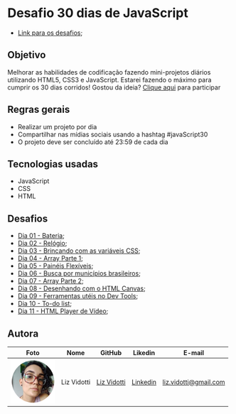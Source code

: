 # Desafio 30 dias de JavaScript

* [Link para os desafios](https://lizvidotti91.github.io/desafio-30-dias-js/); 

## Objetivo

Melhorar as habilidades de codificação fazendo mini-projetos diários utilizando HTML5, CSS3 e JavaScript. Estarei fazendo o máximo para cumprir os 30 dias corridos!
Gostou da ideia? [Clique aqui](https://github.com/wesbos/JavaScript30) para participar

## Regras gerais

*   Realizar um projeto por dia
*   Compartilhar nas mídias sociais usando a hashtag #javaScript30
*   O projeto deve ser concluído até 23:59 de cada dia

## Tecnologias usadas

*   JavaScript
*   CSS
*   HTML

## Desafios

* [Dia 01 - Bateria](https://github.com/lizvidotti91/desafio-30-dias-js/tree/main/Dia%201); 
* [Dia 02 - Relógio](https://github.com/lizvidotti91/desafio-30-dias-js/tree/main/Dia%202); 
* [Dia 03 - Brincando com as variáveis CSS](https://github.com/lizvidotti91/desafio-30-dias-js/tree/main/Dia%203); 
* [Dia 04 - Array Parte 1](https://github.com/lizvidotti91/desafio-30-dias-js/tree/main/Dia%204); 
* [Dia 05 - Painéis Flexíveis](https://github.com/lizvidotti91/desafio-30-dias-js/tree/main/Dia%205); 
* [Dia 06 - Busca por municípios brasileiros](https://github.com/lizvidotti91/desafio-30-dias-js/tree/main/Dia%206); 
* [Dia 07 - Array Parte 2](https://github.com/lizvidotti91/desafio-30-dias-js/tree/main/Dia%207); 
* [Dia 08 - Desenhando com o HTML Canvas](https://github.com/lizvidotti91/desafio-30-dias-js/tree/main/Dia%208); 
* [Dia 09 - Ferramentas utéis no Dev Tools](https://github.com/lizvidotti91/desafio-30-dias-js/tree/main/Dia%209); 
* [Dia 10 - To-do list](https://github.com/lizvidotti91/desafio-30-dias-js/tree/main/Dia%2010); 
* [Dia 11 - HTML Player de Vídeo](https://github.com/lizvidotti91/desafio-30-dias-js/tree/main/Dia%2011); 

## Autora

| Foto                                       | Nome        | GitHub                                         | Likedin                                                 | E-mail                |
| ------------------------------------------ | ----------- | ---------------------------------------------- | ------------------------------------------------------- | --------------------- |
| <img src="./img/perfil.png" width="100px"> | Liz Vidotti | [Liz Vidotti](https://github.com/lizvidotti91) | [Linkedin](https://www.linkedin.com/in/elisetevidotti/) | liz.vidotti@gmail.com |
